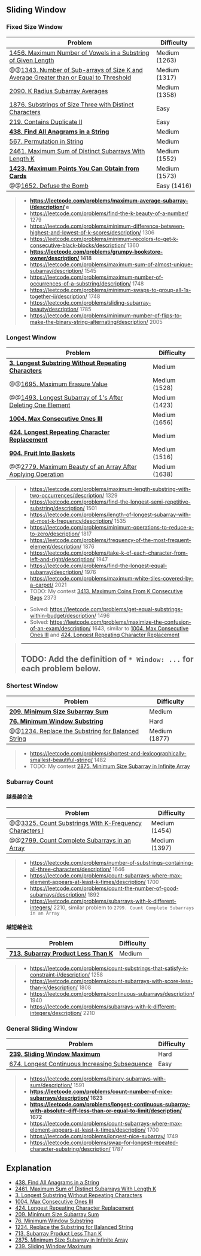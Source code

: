 ## Sliding Window

### Fixed Size Window
| Problem          | Difficulty |
|------------------|------------|
|[1456. Maximum Number of Vowels in a Substring of Given Length](../leetcode/1456.maximum-number-of-vowels-in-a-substring-of-given-length.md)|Medium (1263)|
|@@[1343. Number of Sub-arrays of Size K and Average Greater than or Equal to Threshold](../leetcode/1343.number-of-sub-arrays-of-size-k-and-average-greater-than-or-equal-to-threshold.md)|Medium (1317)|
|[2090. K Radius Subarray Averages](../leetcode/2090.k-radius-subarray-averages.md)|Medium (1358)|
|[1876. Substrings of Size Three with Distinct Characters](../leetcode/1876.substrings-of-size-three-with-distinct-characters.md)|Easy|
|[219. Contains Duplicate II](../leetcode/219.contains-duplicate-ii.md)|Easy|
|**[438. Find All Anagrams in a String](../leetcode/438.find-all-anagrams-in-a-string.md)**|Medium|
|[567. Permutation in String](../leetcode/567.permutation-in-string.md)|Medium|
|[2461. Maximum Sum of Distinct Subarrays With Length K](../leetcode/2461.maximum-sum-of-distinct-subarrays-with-length-k.md)|Medium (1552)|
|**[1423. Maximum Points You Can Obtain from Cards](../leetcode/1423.maximum-points-you-can-obtain-from-cards.md)**|Medium (1573)|
|@@[1652. Defuse the Bomb](../leetcode/1652.defuse-the-bomb.md)|Easy (1416)|

> * **https://leetcode.com/problems/maximum-average-subarray-i/description/ e**
> * https://leetcode.com/problems/find-the-k-beauty-of-a-number/ 1279
> * https://leetcode.com/problems/minimum-difference-between-highest-and-lowest-of-k-scores/description/ 1306
> * https://leetcode.com/problems/minimum-recolors-to-get-k-consecutive-black-blocks/description/ 1360
> * **https://leetcode.com/problems/grumpy-bookstore-owner/description/ 1418**
> * https://leetcode.com/problems/maximum-sum-of-almost-unique-subarray/description/ 1545
> * https://leetcode.com/problems/maximum-number-of-occurrences-of-a-substring/description/ 1748
> * https://leetcode.com/problems/minimum-swaps-to-group-all-1s-together-ii/description/ 1748
> * https://leetcode.com/problems/sliding-subarray-beauty/description/ 1785
> * https://leetcode.com/problems/minimum-number-of-flips-to-make-the-binary-string-alternating/description/ 2005

### Longest Window
| Problem          | Difficulty |
|------------------|------------|
|**[3. Longest Substring Without Repeating Characters](../leetcode/3.longest-substring-without-repeating-characters.md)**|Medium|
|@@[1695. Maximum Erasure Value](../leetcode/1695.maximum-erasure-value.md)|Medium (1528)|
|@@[1493. Longest Subarray of 1's After Deleting One Element](../leetcode/1493.longest-subarray-of-1s-after-deleting-one-element.md)|Medium (1423)|
|**[1004. Max Consecutive Ones III](../leetcode/1004.max-consecutive-ones-iii.md)**|Medium (1656)|
|**[424. Longest Repeating Character Replacement](../leetcode/424.longest-repeating-character-replacement.md)**|Medium|
|**[904. Fruit Into Baskets](../leetcode/904.fruit-into-baskets.md)**|Medium (1516)|
|@@[2779. Maximum Beauty of an Array After Applying Operation](../leetcode/2779.maximum-beauty-of-an-array-after-applying-operation.md)|Medium (1638)|

> * https://leetcode.com/problems/maximum-length-substring-with-two-occurrences/description/ 1329
> * https://leetcode.com/problems/find-the-longest-semi-repetitive-substring/description/ 1501
> * https://leetcode.com/problems/length-of-longest-subarray-with-at-most-k-frequency/description/ 1535
> * https://leetcode.com/problems/minimum-operations-to-reduce-x-to-zero/description/ 1817
> * https://leetcode.com/problems/frequency-of-the-most-frequent-element/description/ 1876
> * https://leetcode.com/problems/take-k-of-each-character-from-left-and-right/description/ 1947
> * https://leetcode.com/problems/find-the-longest-equal-subarray/description/ 1976
> * https://leetcode.com/problems/maximum-white-tiles-covered-by-a-carpet/ 2021
> * TODO: My contest [3413. Maximum Coins From K Consecutive Bags](../leetcode/3413.maximum-coins-from-k-consecutive-bags.md) 2373

> * Solved: https://leetcode.com/problems/get-equal-substrings-within-budget/description/ 1496
> * Solved: https://leetcode.com/problems/maximize-the-confusion-of-an-exam/description/ 1643, similar to [1004. Max Consecutive Ones III](../leetcode/1004.max-consecutive-ones-iii.md) and [424. Longest Repeating Character Replacement](../leetcode/424.longest-repeating-character-replacement.md)

> ------------
> TODO: Add the definition of `* Window: ...` for each problem below.
> ------------

### Shortest Window
| Problem          | Difficulty |
|------------------|------------|
|**[209. Minimum Size Subarray Sum](../leetcode/209.minimum-size-subarray-sum.md)**|Medium|
|**[76. Minimum Window Substring](../leetcode/76.minimum-window-substring.md)**|Hard|
|@@[1234. Replace the Substring for Balanced String](../leetcode/1234.replace-the-substring-for-balanced-string.md)|Medium (1877)|

> * https://leetcode.com/problems/shortest-and-lexicographically-smallest-beautiful-string/ 1482
> * TODO: My contest [2875. Minimum Size Subarray in Infinite Array](../leetcode/2875.minimum-size-subarray-in-infinite-array.md)

### Subarray Count
#### 越長越合法
| Problem          | Difficulty |
|------------------|------------|
|@@[3325. Count Substrings With K-Frequency Characters I](../leetcode/3325.count-substrings-with-k-frequency-characters-i.md)|Medium (1454)|
|@@[2799. Count Complete Subarrays in an Array](../leetcode/2799.count-complete-subarrays-in-an-array.md)|Medium (1397)|

> * https://leetcode.com/problems/number-of-substrings-containing-all-three-characters/description/ 1646
> * https://leetcode.com/problems/count-subarrays-where-max-element-appears-at-least-k-times/description/ 1700
> * https://leetcode.com/problems/count-the-number-of-good-subarrays/description/ 1892
> * https://leetcode.com/problems/subarrays-with-k-different-integers/ 2210, similar problem to `2799. Count Complete Subarrays in an Array`

#### 越短越合法
| Problem          | Difficulty |
|------------------|------------|
|**[713. Subarray Product Less Than K](../leetcode/713.subarray-product-less-than-k.md)**|Medium|

> * https://leetcode.com/problems/count-substrings-that-satisfy-k-constraint-i/description/ 1258
> * https://leetcode.com/problems/count-subarrays-with-score-less-than-k/description/ 1808
> * https://leetcode.com/problems/continuous-subarrays/description/ 1940
> * https://leetcode.com/problems/subarrays-with-k-different-integers/description/ 2210

### General Sliding Window
| Problem          | Difficulty |
|------------------|------------|
|**[239. Sliding Window Maximum](../leetcode/239.sliding-window-maximium.md)**|Hard|
|[674. Longest Continuous Increasing Subsequence](../leetcode/674.longest-continuous-increasing-subsequence.md)|Easy|

> * https://leetcode.com/problems/binary-subarrays-with-sum/description/ 1591
> * **https://leetcode.com/problems/count-number-of-nice-subarrays/description/ 1623**
> * **https://leetcode.com/problems/longest-continuous-subarray-with-absolute-diff-less-than-or-equal-to-limit/description/ 1672**
> * https://leetcode.com/problems/count-subarrays-where-max-element-appears-at-least-k-times/description/ 1700
> * https://leetcode.com/problems/longest-nice-subarray/ 1749
> * https://leetcode.com/problems/swap-for-longest-repeated-character-substring/description/ 1787

## Explanation
* [438. Find All Anagrams in a String](https://www.youtube.com/watch?v=I9xCo3UVomE)
* [2461. Maximum Sum of Distinct Subarrays With Length K](https://www.youtube.com/watch?v=kl9iE2tQh_A)
* [3. Longest Substring Without Repeating Characters](https://github.com/wisdompeak/LeetCode/tree/master/Two_Pointers/003.Longest%20Substring%20Without%20Repeating%20Characters)
* [1004. Max Consecutive Ones III](https://www.youtube.com/watch?v=Ti9_4NVDzdg)
* [424. Longest Repeating Character Replacement](https://www.youtube.com/watch?v=wXicFFUVdd0)
* [209. Minimum Size Subarray Sum](https://www.youtube.com/watch?v=Ucepzsd2A4w)
* [76. Minimum Window Substring](https://github.com/wisdompeak/LeetCode/tree/master/Two_Pointers/076.Minimum-Window-Substring)
* [1234. Replace the Substring for Balanced String](https://www.youtube.com/watch?v=XSGa1lP9vD8)
* [713. Subarray Product Less Than K](https://www.youtube.com/watch?v=WOSWdl4Fl00)
* [2875. Minimum Size Subarray in Infinite Array](https://www.youtube.com/watch?v=S1EOGabarNM)
* [239. Sliding Window Maximum](https://www.youtube.com/watch?v=b1rqOQ5p6EA)
